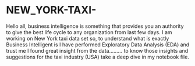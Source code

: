 # NEW_YORK-TAXI-
Hello all, business intelligence is something that provides you an authority to give the best life cycle to any organization from last few days. I am working on New York taxi data set so, to understand what is exactly Business Intelligent is I have performed Exploratory Data Analysis (EDA) and trust me I found great insight from the data……… to know those insights and suggestions for the taxi industry (USA) take a deep dive in my notebook file.
